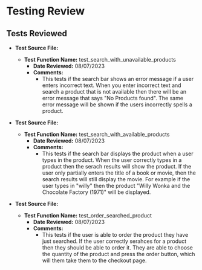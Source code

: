 # Testing Review

## Tests Reviewed

- **Test Source File:** 
  - **Test Function Name:** test_search_with_unavailable_products
    - **Date Reviewed:** 08/07/2023
    - **Comments:**
      - This tests if the search bar shows an error message if a user enters incorrect text. When you enter incorrect text and search a product that is not available then there will be an error message that says "No Products found". The same error message will be shown if the users incorrectly spells a product.


- **Test Source File:** 
  - **Test Function Name:** test_search_with_available_products
    - **Date Reviewed:** 08/07/2023
    - **Comments:**
      - This tests if the search bar displays the product when a user types in the product. When the user correctly types in a product then the serach results will show the product. If the user only partially enters the title of a book or movie, then the search results will still display the movie. For example if the user types in "willy" then the product "Willy Wonka and the Chocolate Factory (1971)" will be displayed.


- **Test Source File:** 
  - **Test Function Name:** test_order_searched_product
    - **Date Reviewed:** 08/07/2023
    - **Comments:**
      - This tests if the user is able to order the product they have just searched. If the user correctly serahces for a product then they should be able to order it. They are able to choose the quantity of the product and press the order button, which will them take them to the checkout page. 

